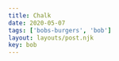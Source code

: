 ```yaml
---
title: Chalk
date: 2020-05-07
tags: ['bobs-burgers', 'bob']
layout: layouts/post.njk
key: bob
---
```


